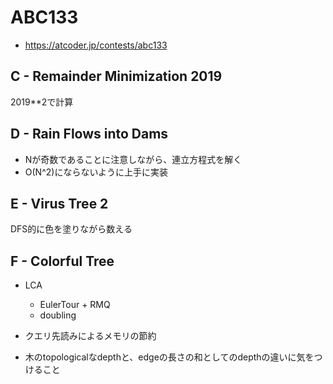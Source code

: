 # ABC133
* https://atcoder.jp/contests/abc133


## C - Remainder Minimization 2019
2019**2で計算


## D - Rain Flows into Dams
* Nが奇数であることに注意しながら、連立方程式を解く
* O(N^2)にならないように上手に実装


## E - Virus Tree 2
DFS的に色を塗りながら数える


## F - Colorful Tree
* LCA
  - EulerTour + RMQ
  - doubling
* クエリ先読みによるメモリの節約

* 木のtopologicalなdepthと、edgeの長さの和としてのdepthの違いに気をつけること
